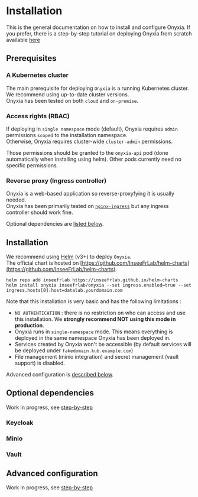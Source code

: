 # Installation

This is the general documentation on how to install and configure Onyxia. If you prefer, there is a step-by-step tutorial on deploying Onyxia from scratch available [here](step-by-step/README.md)
## <a name="prerequisites"></a> Prerequisites

### A Kubernetes cluster

The main prerequisite for deploying `Onyxia` is a running Kubernetes cluster.  
We recommend using up-to-date cluster versions.  
Onyxia has been tested on both `cloud` and `on-premise`.

### Access rights (RBAC)

If deploying in `single namespace` mode (default), Onyxia requires `admin` permissions `scoped` to the installation namespace.  
Otherwise, Onyxia requires cluster-wide `cluster-admin` permissions.

Those permissions should be granted to the `onyxia-api` pod (done automatically when installing using helm). Other pods currently need no specific permissions.

### Reverse proxy (Ingress controller)

Onyxia is a web-based application so reverse-proxyfying it is usually needed.  
Onyxia has been primarily tested on [`nginx-ingress`](https://kubernetes.github.io/ingress-nginx/) but any ingress controller should work fine.

Optional dependencies are [listed below](#dependencies).

## Installation

We recommend using [Helm](https://helm.sh/) (v3+) to deploy `Onyxia`.  
The official chart is hosted on [https://github.com/InseeFrLab/helm-charts](https://github.com/InseeFrLab/helm-charts).

```
helm repo add inseefrlab https://inseefrlab.github.io/helm-charts
helm install onyxia inseefrlab/onyxia --set ingress.enabled=true --set ingress.hosts[0].host=datalab.yourdomain.com
```  

Note that this installation is very basic and has the following limitations :  
- `NO AUTHENTICATION` : there is no restriction on who can access and use this installation. We **strongly recommend NOT using this mode in production**.  
- Onyxia runs in `single-namespace` mode. This means everything is deployed in the same namespace Onyxia has been deployed in.  
- Services created by Onyxia won't be accessible (by default services will be deployed under `fakedomain.kub.example.com`)
- File management (minio integration) and secret management (vault support) is disabled.  

Advanced configuration is [described below](#configuration).

## <a name="dependencies"></a> Optional dependencies  

Work in progress, see [step-by-step](step-by-step)

### Keycloak

### Minio

### Vault

## <a name="configuration"></a> Advanced configuration  

Work in progress, see [step-by-step](step-by-step)
